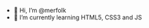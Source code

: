 - 👋 Hi, I’m @merfoIk
- 🌱 I’m currently learning HTML5, CSS3 and JS

<!---
merfoIk/merfoIk is a ✨ special ✨ repository because its `README.md` (this file) appears on your GitHub profile.
You can click the Preview link to take a look at your changes.
--->
